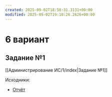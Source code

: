 ```yaml
---
created: 2025-09-02T18:58:31.3131+00:00
modified: 2025-09-02T19:10:26.2626+00:00
---
```

# 6 вариант
## Задание №1
[[Администрирование ИС/1/index|Задание №1]]

Исходники:
- [Отчёт](https://github.com/IAmProgrammist/lab_materials/tree/main/%D0%90%D0%B4%D0%BC%D0%B8%D0%BD%D0%B8%D1%81%D1%82%D1%80%D0%B8%D1%80%D0%BE%D0%B2%D0%B0%D0%BD%D0%B8%D0%B5%20%D0%98%D0%A1/1)
